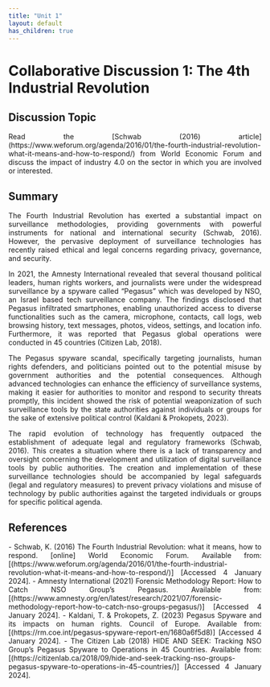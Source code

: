 ```yaml
---
title: "Unit 1"
layout: default
has_children: true
---
```

# Collaborative Discussion 1: The 4th Industrial Revolution

## Discussion Topic 

<div align="justify">
Read the [Schwab (2016) article](https://www.weforum.org/agenda/2016/01/the-fourth-industrial-revolution-what-it-means-and-how-to-respond/) from World Economic Forum and discuss the impact of industry 4.0 on the sector in which you are involved or interested.
</div>

## Summary
<div align="justify">
The Fourth Industrial Revolution has exerted a substantial impact on surveillance methodologies, providing governments with powerful instruments for national and international security (Schwab, 2016). However,
the pervasive deployment of surveillance technologies has recently raised ethical and legal concerns regarding privacy, governance, and security.

In 2021, the Amnesty International revealed that several thousand political leaders, human rights workers, and journalists were under the widespread surveillance by a spyware called “Pegasus” which was developed by NSO, an Israel based tech surveillance company. The findings disclosed that Pegasus infiltrated smartphones, enabling unauthorized access to diverse functionalities such as the camera, microphone, contacts, call logs, web browsing history, text messages, photos, videos, settings, and location info. Furthermore, it was reported that Pegasus global operations were conducted in 45 countries (Citizen Lab, 2018).

The Pegasus spyware scandal, specifically targeting journalists, human rights defenders, and politicians pointed out to the potential misuse by government authorities and the potential consequences. Although advanced technologies can enhance the efficiency of surveillance systems, making it easier for authorities to monitor and respond to security threats promptly, this incident showed the risk of potential weaponization of such surveillance tools by the state authorities against individuals or groups for the sake of extensive political control (Kaldani &amp; Prokopets, 2023).

The rapid evolution of technology has frequently outpaced the establishment of adequate legal and regulatory frameworks (Schwab, 2016). This creates a situation where there is a lack of transparency and oversight concerning the development and utilization of digital surveillance tools by public authorities. The creation and implementation of these surveillance technologies should be accompanied by legal safeguards (legal and regulatory measures) to prevent privacy violations and misuse of technology by public authorities against the targeted individuals or groups for specific political agenda.
</div>

## References
<div align="justify">
- Schwab, K. (2016) The Fourth Industrial Revolution: what it means, how to respond. [online] World Economic Forum. Available from: [(https://www.weforum.org/agenda/2016/01/the-fourth-industrial-revolution-what-it-means-and-how-to-respond/)] [Accessed 4 January 2024].
- Amnesty International (2021) Forensic Methodology Report: How to Catch NSO Group’s Pegasus. Available from: [(https://www.amnesty.org/en/latest/research/2021/07/forensic-methodology-report-how-to-catch-nso-groups-pegasus/)] [Accessed 4 January 2024].
- Kaldani, T. &amp; Prokopets, Z. (2023) Pegasus Spyware and its impacts on human rights. Council of Europe. Available from:[(https://rm.coe.int/pegasus-spyware-report-en/1680a6f5d8)] [Accessed 4 January 2024].
- The Citizen Lab (2018) HIDE AND SEEK: Tracking NSO Group’s Pegasus Spyware to Operations in 45 Countries. Available from: [(https://citizenlab.ca/2018/09/hide-and-seek-tracking-nso-groups-pegasus-spyware-to-operations-in-45-countries/)] [Accessed 4 January 2024].
 




